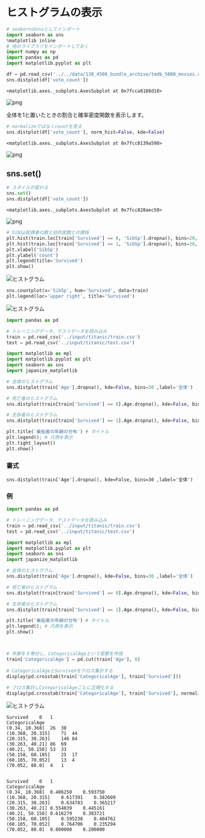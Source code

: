 # ヒストグラムの表示


```python
# seabornはsnsとしてインポート
import seaborn as sns
%matplotlib inline
# 他のライブラリをインポートしておく
import numpy as np
import pandas as pd
import matplotlib.pyplot as plt
```


```python
df = pd.read_csv('../../data/138_4508_bundle_archive/tmdb_5000_movies.csv')
sns.distplot(df['vote_count'])
```




    <matplotlib.axes._subplots.AxesSubplot at 0x7fcca8188d10>




![png](./image/output_2_1.png)


全体を1と置いたときの割合と確率密度関数を表示します。


```python
# normalizeではなくcountを見る
sns.distplot(df['vote_count'], norm_hist=False, kde=False)
```




    <matplotlib.axes._subplots.AxesSubplot at 0x7fcc8139a590>




![png](./image/output_4_1.png)


## sns.set()


```python
# スタイルが変わる
sns.set()
sns.distplot(df['vote_count'])
```




    <matplotlib.axes._subplots.AxesSubplot at 0x7fcc828aec50>




![png](./image/output_6_1.png)

```python
# SibSp配偶者の数と目的変数との関係
plt.hist(train.loc[train['Survived'] == 0, 'SibSp'].dropna(), bins=20, alpha=0.8, label='0')
plt.hist(train.loc[train['Survived'] == 1, 'SibSp'].dropna(), bins=20, alpha=0.8, label='1')
plt.xlabel('SibSp')
plt.ylabel('count')
plt.legend(title='Survived')
plt.show()
```
![ヒストグラム](./image/hist4.png)

```python
sns.countplot(x='SibSp', hue='Survived', data=train)
plt.legend(loc='upper right', title='Survived')
```
![ヒストグラム](./image/hist5.png)



```python
import pandas as pd

# トレーニングデータ、テストデータを読み込み
train = pd.read_csv('../input/titanic/train.csv')
test = pd.read_csv('../input/titanic/test.csv')

import matplotlib as mpl
import matplotlib.pyplot as plt
import seaborn as sns
import japanize_matplotlib

# 全体のヒストグラム
sns.distplot(train['Age'].dropna(), kde=False, bins=30 ,label='全体')

# 死亡者のヒストグラム
sns.distplot(train[train['Survived'] == 0].Age.dropna(), kde=False, bins=30, label='死亡')

# 生存者のヒストグラム
sns.distplot(train[train['Survived'] == 1].Age.dropna(), kde=False, bins=30, label='生存')

plt.title('乗船者の年齢の分布') # タイトル
plt.legend(); # 凡例を表示
plt.tight_layout()
plt.show()
```

### 書式

	sns.distplot(train['Age'].dropna(), kde=False, bins=30 ,label='全体')

### 例

```python
import pandas as pd

# トレーニングデータ、テストデータを読み込み
train = pd.read_csv('../input/titanic/train.csv')
test = pd.read_csv('../input/titanic/test.csv')

import matplotlib as mpl
import matplotlib.pyplot as plt
import seaborn as sns
import japanize_matplotlib

# 全体のヒストグラム
sns.distplot(train['Age'].dropna(), kde=False, bins=30 ,label='全体')

# 死亡者のヒストグラム
sns.distplot(train[train['Survived'] == 0].Age.dropna(), kde=False, bins=30, label='死亡')

# 生存者のヒストグラム
sns.distplot(train[train['Survived'] == 1].Age.dropna(), kde=False, bins=30, label='生存')

plt.title('乗船者の年齢の分布') # タイトル
plt.legend(); # 凡例を表示
plt.show()



# 年齢を８等分し、CategoricalAgeという変数を作成
train['CategoricalAge'] = pd.cut(train['Age'], 8)
​
# CategoricalAgeとSurvivedをクロス集計する
display(pd.crosstab(train['CategoricalAge'], train['Survived']))
​
# クロス集計しCategoricalAgeごとに正規化する
display(pd.crosstab(train['CategoricalAge'], train['Survived'], normalize='index'))

```

![ヒストグラム](./image/hist3.png)

```
Survived	0	1
CategoricalAge		
(0.34, 10.368]	26	38
(10.368, 20.315]	71	44
(20.315, 30.263]	146	84
(30.263, 40.21]	86	69
(40.21, 50.158]	53	33
(50.158, 60.105]	25	17
(60.105, 70.052]	13	4
(70.052, 80.0]	4	1


Survived	0	1
CategoricalAge		
(0.34, 10.368]	0.406250	0.593750
(10.368, 20.315]	0.617391	0.382609
(20.315, 30.263]	0.634783	0.365217
(30.263, 40.21]	0.554839	0.445161
(40.21, 50.158]	0.616279	0.383721
(50.158, 60.105]	0.595238	0.404762
(60.105, 70.052]	0.764706	0.235294
(70.052, 80.0]	0.800000	0.200000
```
